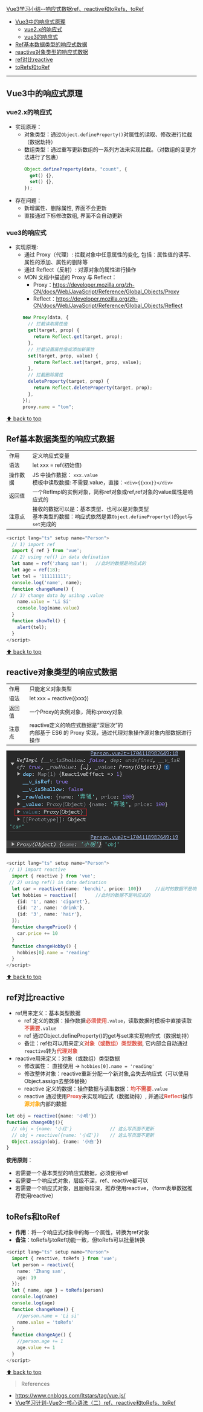 [Vue3学习小结--响应式数据ref、reactive和toRefs、toRef](#top)

- [Vue3中的响应式原理](#Vue3中的响应式原理)
  - [vue2.x的响应式](#vue2.x的响应式)
  - [vue3的响应式](#vue3的响应式)
- [Ref基本数据类型的响应式数据](#ref基本数据类型的响应式数据)
- [reactive对象类型的响应式数据](#reactive对象类型的响应式数据)
- [ref对比reactive](#ref对比reactive)
- [toRefs和toRef](#torefs和toref)

-------------------------------------

## Vue3中的响应式原理

### vue2.x的响应式

- 实现原理：
  - 对象类型：通过`Object.defineProperty()`对属性的读取、修改进行拦截（数据劫持）
  - 数组类型：通过重写更新数组的一系列方法来实现拦截。（对数组的变更方法进行了包裹）
    ```js
    Object.defineProperty(data, "count", {
      get() {},
      set() {},
    });
    ```
- 存在问题：
  - 新增属性、删除属性, 界面不会更新
  - 直接通过下标修改数组, 界面不会自动更新

### vue3的响应式

- 实现原理:
  - 通过 Proxy（代理）: 拦截对象中任意属性的变化, 包括：属性值的读写、属性的添加、属性的删除等
  - 通过 Reflect（反射）: 对源对象的属性进行操作
  - MDN 文档中描述的 Proxy 与 Reflect：
    - Proxy：https://developer.mozilla.org/zh-CN/docs/Web/JavaScript/Reference/Global_Objects/Proxy
    - Reflect：https://developer.mozilla.org/zh-CN/docs/Web/JavaScript/Reference/Global_Objects/Reflect
```js
      new Proxy(data, {
        // 拦截读取属性值
        get(target, prop) {
          return Reflect.get(target, prop);
        },
        // 拦截设置属性值或添加新属性
        set(target, prop, value) {
          return Reflect.set(target, prop, value);
        },
        // 拦截删除属性
        deleteProperty(target, prop) {
          return Reflect.deleteProperty(target, prop);
        },
      });
      proxy.name = "tom";
```

[⬆ back to top](#top)

## Ref基本数据类型的响应式数据

|||
|---|---|
|作用|定义响应式变量|
|语法|let xxx = ref(初始值)|
|操作数据|JS 中操作数据： `xxx.value`<br>模板中读取数据: 不需要.value，直接：`<div>{{xxx}}</div>`|
|返回值|一个RefImpl的实例对象，简称ref对象或ref,ref对象的value属性是响应式的|
|注意点|接收的数据可以是：基本类型、也可以是对象类型<br>基本类型的数据：响应式依然是靠`Object.defineProperty()`的`get`与`set`完成的|

```ts
<script lang="ts" setup name="Person">
  // 1) import ref
  import { ref } from 'vue';
  // 2) using ref() in data defination
  let name = ref('zhang san');   //此时的数据是响应式的
  let age = ref(18);
  let tel = '111111111';
  console.log('name', name);
  function changeName() {
  // 3) change data by usibng .value
    name.value = 'Li Si'
    console.log(name.value)
  }
  function showTel() {
    alert(tel);
  }
</script> 
```

[⬆ back to top](#top)

## reactive对象类型的响应式数据

|||
|---|---|
|作用|只能定义对象类型|
|语法|let xxx = reactive({xxx})|
|返回值| 一个Proxy的实例对象，简称:proxy对象|
|注意点|reactive定义的响应式数据是“深层次”的<br>内部基于 ES6 的 Proxy 实现，通过代理对象操作源对象内部数据进行操作|

![返回值](./images/返回值.png)

```ts
<script lang="ts" setup name="Person">
 // 1) import reactive
  import { reactive } from 'vue';
 // 2) using ref() in data defination
  let car = reactive({name: 'benchi', price: 100})     //此时的数据不是响应式的
  let hobbies = reactive([       //此时的数据不是响应式的
    {id: '1', name: 'cigaret'},
    {id: '2', name: 'drink'},
    {id: '3', name: 'hair'},
  ]);  
  function changePrice() {
    car.price += 10
  }
  function changeHobby() {
    hobbies[0].name = 'reading'
  }
</script> 
```

[⬆ back to top](#top)

## ref对比reactive

- ref用来定义：基本类型数据
  - ref 定义的数据：操作数据<strong style="color:#DD5145">必须使用</strong>`.value`，读取数据时模板中直接读取<strong style="color:#DD5145">不需要</strong>`.value`
  - ref 通过Object.defineProperty()的get与set来实现响应式（数据劫持）
  - 备注：ref也可以用来定义<strong style="color:#DD5145">对象（或数组）类型数据</strong>, 它内部会自动通过`reactive`转为<strong style="color:#DD5145">代理对象</strong>
- reactive用来定义：对象（或数组）类型数据
  - 修改属性： 直接使用  ->  `hobbies[0].name = 'reading'`
  - 修改整体对象：reactive重新分配一个新对象,会失去响应式（可以使用Object.assign去整体替换）
  - reactive 定义的数据：操作数据与读取数据：<strong style="color:#DD5145">均不需要</strong>`.value`
  - reactive 通过使用<strong style="color:#DD5145">Proxy</strong>来实现响应式（数据劫持）, 并通过<strong style="color:#DD5145">Reflect</strong>操作<strong style="color:orange">源对象</strong>内部的数据

```ts
let obj = reactive({name: '小明'})
function changeObj(){
  // obj = {name: '小红'}              // 这么写页面不更新
  // obj = reactive({name: '小红'})    // 这么写页面不更新
  Object.assign(obj, {name: '小白'})
}
```

**使用原则**：

- 若需要一个基本类型的响应式数据，必须使用ref
- 若需要一个响应式对象，层级不深，ref、reactive都可以
- 若需要一个响应式对象，且层级较深，推荐使用reactive，（form表单数据推荐使用reactive）


## toRefs和toRef

- **作用**：将一个响应式对象中的每一个属性，转换为ref对象
- **备注**：toRefs与toRef功能一致，但toRefs可以批量转换

```ts
<script lang="ts" setup name="Person">
  import { reactive, toRefs } from 'vue';
  let person = reactive({
    name: 'Zhang san',
    age: 19
  });
  let { name, age } = toRefs(person)
  console.log(name)
  console.log(age)
  function changeName() {
    //person.name = 'Li si'
    name.value = 'toRefs'
  }
  function changeAge() {
    //person.age += 1
    age.value += 1
  }
</script> 
```

[⬆ back to top](#top)

> References
-  https://www.cnblogs.com/Itstars/tag/vue.js/
-  [Vue学习计划-Vue3--核心语法（二）ref、reactive和toRefs、toRef](https://www.cnblogs.com/Itstars/p/17966834)
